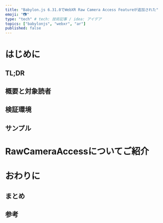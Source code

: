 ```yaml
---
title: "Babylon.js 6.31.0でWebXR Raw Camera Access Featureが追加された"
emoji: "📷"
type: "tech" # tech: 技術記事 / idea: アイデア
topics: ["babylonjs", "webxr", "ar"]
published: false
---
```


# はじめに

## TL;DR

## 概要と対象読者

## 検証環境

## サンプル

# RawCameraAccessについてご紹介

# おわりに

## まとめ

## 参考
